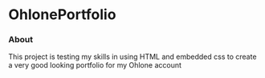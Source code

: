 # OhlonePortfolio
<h3>About</h3>
<p>This project is testing my skills in using HTML and embedded css to create a very good looking portfolio for my Ohlone account</p>


